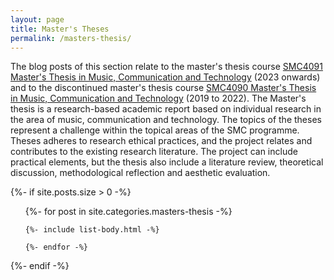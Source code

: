 ```yaml
---
layout: page
title: Master's Theses
permalink: /masters-thesis/
---
```


The blog posts of this section relate to the master's thesis course [SMC4091 Master's Thesis in Music, Communication and Technology](https://www.uio.no/studier/emner/hf/imv/SMC4091) (2023 onwards) and to the discontinued master's thesis course [SMC4090 Master's Thesis in Music, Communication and Technology](https://www.uio.no/studier/emner/hf/imv/SMC4090) (2019 to 2022). The Master's thesis is a research-based academic report based on individual research in the area of music, communication and technology. The topics of the theses represent a challenge within the topical areas of the SMC programme. Theses adheres to research ethical practices, and the project relates and contributes to the existing research literature. The project can include practical elements, but the thesis also include a literature review, theoretical discussion, methodological reflection and aesthetic evaluation.

{%- if site.posts.size > 0 -%}

  <!-- <h2 class="post-list-heading">{{ page.list_title | default: "Posts" }}</h2> -->
  <ul class="post-list">
    {%- for post in site.categories.masters-thesis -%}

    {%- include list-body.html -%}

    {%- endfor -%}

  </ul>
  {%- endif -%}

